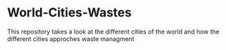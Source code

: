 # World-Cities-Wastes
This repository takes a look at the different cities of the world and how the different cities approches waste managment 
